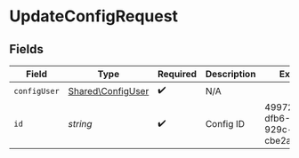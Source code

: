 # UpdateConfigRequest


## Fields

| Field                                                  | Type                                                   | Required                                               | Description                                            | Example                                                |
| ------------------------------------------------------ | ------------------------------------------------------ | ------------------------------------------------------ | ------------------------------------------------------ | ------------------------------------------------------ |
| `configUser`                                           | [Shared\ConfigUser](../../Models/Shared/ConfigUser.md) | :heavy_check_mark:                                     | N/A                                                    |                                                        |
| `id`                                                   | *string*                                               | :heavy_check_mark:                                     | Config ID                                              | 4997257d-dfb6-445b-929c-cbe2ab182818                   |